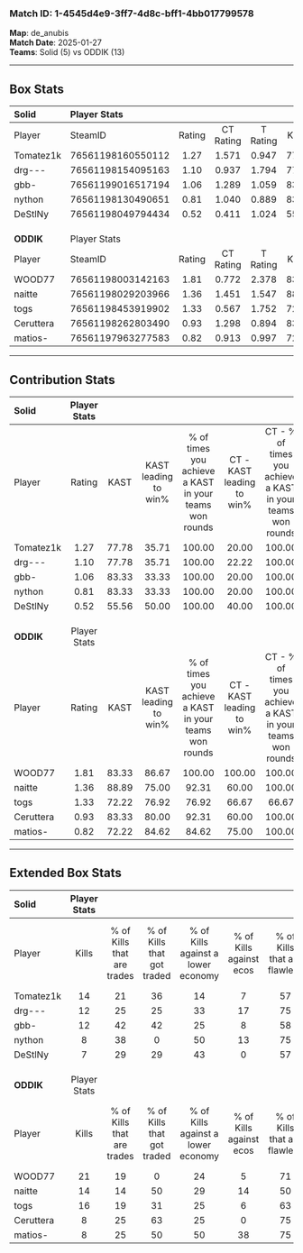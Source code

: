 ### Match ID: 1-4545d4e9-3ff7-4d8c-bff1-4bb017799578  
**Map**: de_anubis  
**Match Date**: 2025-01-27  
**Teams**: Solid (5) vs ODDIK (13)  

---  

## Box Stats  

| **Solid** | Player Stats      |        |           |          |       |       |       |         |        |      |     |
| :- | :- | :-: | :-: | :-: | :-: | :-: | :-: | :-: | :-: | :-: | :-: |
| Player    | SteamID           | Rating | CT Rating | T Rating | KAST  |  ADR  | Kills | Assists | Deaths | K/D  | HS% |
| Tomatez1k | 76561198160550112 |  1.27  |   1.571   |  0.947   | 77.78 | 96.7  |  14   |    3    |   12   | 1.17 | 42  |
| drg---    | 76561198154095163 |  1.10  |   0.937   |  1.794   | 77.78 | 80.0  |  12   |    5    |   13   | 0.92 | 58  |
| gbb-      | 76561199016517194 |  1.06  |   1.289   |  1.059   | 83.33 | 75.7  |  12   |    3    |   15   | 0.80 | 50  |
| nython    | 76561198130490651 |  0.81  |   1.040   |  0.889   | 83.33 | 47.6  |   8   |    3    |   14   | 0.57 | 37  |
| DeStlNy   | 76561198049794434 |  0.52  |   0.411   |  1.024   | 55.56 | 31.6  |   7   |    1    |   13   | 0.54 | 28  |
|           |                   |        |           |          |       |       |       |         |        |      |     |
|           |                   |        |           |          |       |       |       |         |        |      |     |
|           |                   |        |           |          |       |       |       |         |        |      |     |
| **ODDIK** | Player Stats      |        |           |          |       |       |       |         |        |      |     |
| Player    | SteamID           | Rating | CT Rating | T Rating | KAST  |  ADR  | Kills | Assists | Deaths | K/D  | HS% |
| WOOD77    | 76561198003142163 |  1.81  |   0.772   |  2.378   | 83.33 | 101.7 |  21   |    3    |   7    | 3.00 | 47  |
| naitte    | 76561198029203966 |  1.36  |   1.451   |  1.547   | 88.89 | 93.2  |  14   |    7    |   12   | 1.17 | 57  |
| togs      | 76561198453919902 |  1.33  |   0.567   |  1.752   | 72.22 | 97.7  |  16   |    2    |   12   | 1.33 | 62  |
| Ceruttera | 76561198262803490 |  0.93  |   1.298   |  0.894   | 83.33 | 56.4  |   8   |    4    |   11   | 0.73 | 62  |
| matios-   | 76561197963277583 |  0.82  |   0.913   |  0.997   | 72.22 | 47.4  |   8   |    4    |   11   | 0.73 | 37  |
---  

## Contribution Stats  

| **Solid** | Player Stats |       |                      |                                                        |                           |                                                             |                          |                                                            |
| :- | :-: | :-: | :-: | :-: | :-: | :-: | :-: | :-: |
| Player    |    Rating    | KAST  | KAST leading to win% | % of times you achieve a KAST in your teams won rounds | CT - KAST leading to win% | CT - % of times you achieve a KAST in your teams won rounds | T - KAST leading to win% | T - % of times you achieve a KAST in your teams won rounds |
| Tomatez1k |     1.27     | 77.78 |        35.71         |                         100.00                         |           20.00           |                           100.00                            |          75.00           |                           100.00                           |
| drg---    |     1.10     | 77.78 |        35.71         |                         100.00                         |           22.22           |                           100.00                            |          60.00           |                           100.00                           |
| gbb-      |     1.06     | 83.33 |        33.33         |                         100.00                         |           20.00           |                           100.00                            |          60.00           |                           100.00                           |
| nython    |     0.81     | 83.33 |        33.33         |                         100.00                         |           20.00           |                           100.00                            |          60.00           |                           100.00                           |
| DeStlNy   |     0.52     | 55.56 |        50.00         |                         100.00                         |           40.00           |                           100.00                            |          60.00           |                           100.00                           |
|           |              |       |                      |                                                        |                           |                                                             |                          |                                                            |
|           |              |       |                      |                                                        |                           |                                                             |                          |                                                            |
|           |              |       |                      |                                                        |                           |                                                             |                          |                                                            |
| **ODDIK** | Player Stats |       |                      |                                                        |                           |                                                             |                          |                                                            |
| Player    |    Rating    | KAST  | KAST leading to win% | % of times you achieve a KAST in your teams won rounds | CT - KAST leading to win% | CT - % of times you achieve a KAST in your teams won rounds | T - KAST leading to win% | T - % of times you achieve a KAST in your teams won rounds |
| WOOD77    |     1.81     | 83.33 |        86.67         |                         100.00                         |          100.00           |                           100.00                            |          83.33           |                           100.00                           |
| naitte    |     1.36     | 88.89 |        75.00         |                         92.31                          |           60.00           |                           100.00                            |          81.82           |                           90.00                            |
| togs      |     1.33     | 72.22 |        76.92         |                         76.92                          |           66.67           |                            66.67                            |          80.00           |                           80.00                            |
| Ceruttera |     0.93     | 83.33 |        80.00         |                         92.31                          |           60.00           |                           100.00                            |          90.00           |                           90.00                            |
| matios-   |     0.82     | 72.22 |        84.62         |                         84.62                          |           75.00           |                           100.00                            |          88.89           |                           80.00                            |
---  

## Extended Box Stats  

| **Solid** | Player Stats |                            |                            |                                    |                         |                              |                                 |        |                             |                                     |                          |                               |                            |
| :- | :-: | :-: | :-: | :-: | :-: | :-: | :-: | :-: | :-: | :-: | :-: | :-: | :-: |
| Player    |    Kills     | % of Kills that are trades | % of Kills that got traded | % of Kills against a lower economy | % of Kills against ecos | % of Kills that are flawless | % of Kills that are close duels | Deaths | % of Deaths that get traded | % of Deaths against a lower economy | % of Deaths against ecos | % of Deaths that are flawless | % of Deaths that are close |
| Tomatez1k |      14      |             21             |             36             |                 14                 |            7            |              57              |               14                |   12   |             25              |                  8                  |            0             |              42               |             8              |
| drg---    |      12      |             25             |             25             |                 33                 |           17            |              75              |                8                |   13   |             31              |                 15                  |            0             |              54               |             8              |
| gbb-      |      12      |             42             |             42             |                 25                 |            8            |              58              |               25                |   15   |             33              |                 13                  |            0             |              67               |             20             |
| nython    |      8       |             38             |             0              |                 50                 |           13            |              75              |               13                |   14   |             43              |                 14                  |            0             |              86               |             14             |
| DeStlNy   |      7       |             29             |             29             |                 43                 |            0            |              57              |               14                |   13   |             23              |                 15                  |            0             |              77               |             0              |
|           |              |                            |                            |                                    |                         |                              |                                 |        |                             |                                     |                          |                               |                            |
|           |              |                            |                            |                                    |                         |                              |                                 |        |                             |                                     |                          |                               |                            |
|           |              |                            |                            |                                    |                         |                              |                                 |        |                             |                                     |                          |                               |                            |
| **ODDIK** | Player Stats |                            |                            |                                    |                         |                              |                                 |        |                             |                                     |                          |                               |                            |
| Player    |    Kills     | % of Kills that are trades | % of Kills that got traded | % of Kills against a lower economy | % of Kills against ecos | % of Kills that are flawless | % of Kills that are close duels | Deaths | % of Deaths that get traded | % of Deaths against a lower economy | % of Deaths against ecos | % of Deaths that are flawless | % of Deaths that are close |
| WOOD77    |      21      |             19             |             0              |                 24                 |            5            |              71              |               10                |   7    |             14              |                 29                  |            14            |              71               |             14             |
| naitte    |      14      |             14             |             50             |                 29                 |           14            |              50              |               21                |   12   |             42              |                 25                  |            0             |              33               |             33             |
| togs      |      16      |             19             |             31             |                 25                 |            6            |              63              |               13                |   12   |              8              |                 33                  |            8             |              75               |             0              |
| Ceruttera |      8       |             25             |             63             |                 25                 |            0            |              75              |                0                |   11   |             27              |                 27                  |            0             |              91               |             9              |
| matios-   |      8       |             25             |             50             |                 50                 |           38            |              75              |                0                |   11   |             45              |                 18                  |            9             |              55               |             18             |
